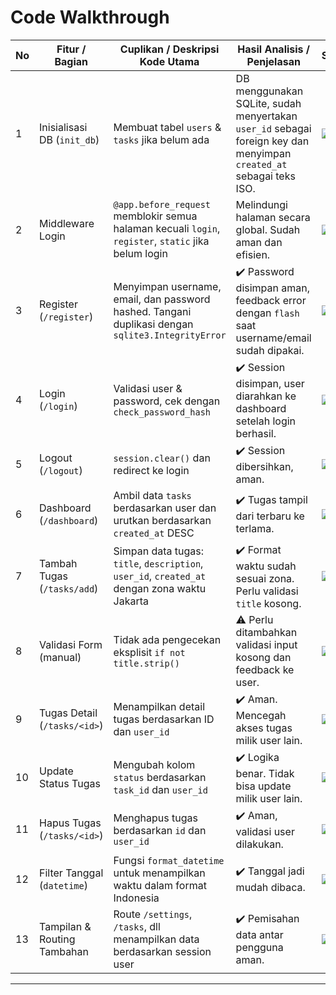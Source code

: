 # Code Walkthrough
| No | Fitur / Bagian                | Cuplikan / Deskripsi Kode Utama                                                                                         | Hasil Analisis / Penjelasan                                                                                         | Screenshot |
|----|-------------------------------|--------------------------------------------------------------------------------------------------------------------------|----------------------------------------------------------------------------------------------------------------------|------------|
| 1  | Inisialisasi DB (`init_db`)   | Membuat tabel `users` & `tasks` jika belum ada                                                                           | DB menggunakan SQLite, sudah menyertakan `user_id` sebagai foreign key dan menyimpan `created_at` sebagai teks ISO. | ![](pic1.png)      |
| 2  | Middleware Login              | `@app.before_request` memblokir semua halaman kecuali `login`, `register`, `static` jika belum login                   | Melindungi halaman secara global. Sudah aman dan efisien.                                                           | ![](pic2.png)      |
| 3  | Register (`/register`)        | Menyimpan username, email, dan password hashed. Tangani duplikasi dengan `sqlite3.IntegrityError`                       | ✔️ Password disimpan aman, feedback error dengan `flash` saat username/email sudah dipakai.                         | ![](pic3.png)      |
| 4  | Login (`/login`)              | Validasi user & password, cek dengan `check_password_hash`                                                               | ✔️ Session disimpan, user diarahkan ke dashboard setelah login berhasil.                                             | ![](pic4.png)      |
| 5  | Logout (`/logout`)            | `session.clear()` dan redirect ke login                                                                                  | ✔️ Session dibersihkan, aman.                                                                                        | ![](pic5.png)      |
| 6  | Dashboard (`/dashboard`)      | Ambil data `tasks` berdasarkan user dan urutkan berdasarkan `created_at` DESC                                            | ✔️ Tugas tampil dari terbaru ke terlama.                                                                            | ![](pic6.png)      |
| 7  | Tambah Tugas (`/tasks/add`)   | Simpan data tugas: `title`, `description`, `user_id`, `created_at` dengan zona waktu Jakarta                            | ✔️ Format waktu sudah sesuai zona. Perlu validasi `title` kosong.                                                   | ![](pic7.png)      |
| 8  | Validasi Form (manual)        | Tidak ada pengecekan eksplisit `if not title.strip()`                                                                    | ⚠️ Perlu ditambahkan validasi input kosong dan feedback ke user.                                                    | ![](pic8.png)      |
| 9  | Tugas Detail (`/tasks/<id>`)  | Menampilkan detail tugas berdasarkan ID dan `user_id`                                                                    | ✔️ Aman. Mencegah akses tugas milik user lain.                                                                      | ![](pic9.png)      |
| 10 | Update Status Tugas           | Mengubah kolom `status` berdasarkan `task_id` dan `user_id`                                                              | ✔️ Logika benar. Tidak bisa update milik user lain.                                                                 | ![](pic10.png)      |
| 11 | Hapus Tugas (`/tasks/<id>`)   | Menghapus tugas berdasarkan `id` dan `user_id`                                                                           | ✔️ Aman, validasi user dilakukan.                                                                                   | ![](pic11.png)      |
| 12 | Filter Tanggal (`datetime`)   | Fungsi `format_datetime` untuk menampilkan waktu dalam format Indonesia                                                  | ✔️ Tanggal jadi mudah dibaca.                                                                                       | ![](pic12.png)      |
| 13 | Tampilan & Routing Tambahan   | Route `/settings`, `/tasks`, dll menampilkan data berdasarkan session user                                               | ✔️ Pemisahan data antar pengguna aman.                                                                              | ![](pic13.png)      |

---



